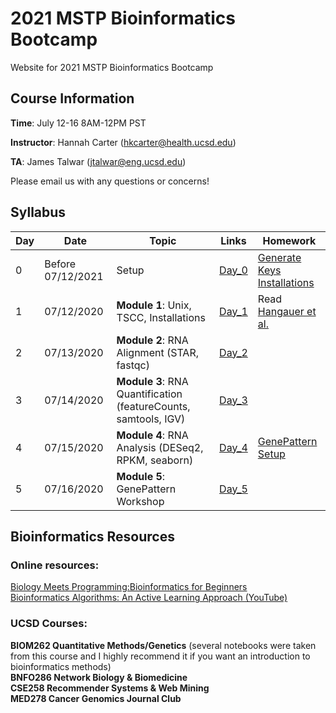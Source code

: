 # 2021 MSTP Bioinformatics Bootcamp
Website for 2021 MSTP Bioinformatics Bootcamp

## Course Information

**Time**: July 12-16 8AM-12PM PST

**Instructor**: Hannah Carter (hkcarter@health.ucsd.edu)

**TA**: James Talwar (jtalwar@eng.ucsd.edu)

Please email us with any questions or concerns!


## Syllabus


| Day  | Date | Topic | Links | Homework |
| ------------- | ------------- |------------- |------------- |------------- |
| 0 | Before 07/12/2021  | Setup  | [Day_0](https://github.com/jvtalwar/2021-MSTP-Bioinformatics-Bootcamp/tree/master/Day_0_Setup) | [Generate Keys](https://github.com/jvtalwar/2021-MSTP-Bioinformatics-Bootcamp/tree/master/Day_0_Setup/Generate_Keys)<br />[Installations](https://github.com/jvtalwar/2021-MSTP-Bioinformatics-Bootcamp/tree/master/Day_0_Setup/Installations)| 
| 1  | 07/12/2020  | **Module 1**: Unix, TSCC, Installations  | [Day_1](https://github.com/jvtalwar/2021-MSTP-Bioinformatics-Bootcamp/tree/master/Day_1)  | Read [Hangauer et al.](https://www.ncbi.nlm.nih.gov/pmc/articles/PMC5933935/)| 
| 2  | 07/13/2020  | **Module 2**: RNA Alignment (STAR, fastqc)  | [Day_2]()   | | 
| 3  | 07/14/2020  | **Module 3**: RNA Quantification (featureCounts, samtools, IGV)  | [Day_3]()  | |
| 4  | 07/15/2020  | **Module 4**: RNA Analysis (DESeq2, RPKM, seaborn)  | [Day_4]()  |[GenePattern Setup]() |
| 5  | 07/16/2020  | **Module 5**: GenePattern Workshop  | [Day_5]()  | |

## Bioinformatics Resources

### Online resources:
[Biology Meets Programming:Bioinformatics for Beginners](https://www.coursera.org/learn/bioinformatics)<br>
[Bioinformatics Algorithms: An Active Learning Approach (YouTube)](https://www.youtube.com/c/bioinfalgorithms/featured)<br>

### UCSD Courses:
**BIOM262 Quantitative Methods/Genetics** (several notebooks were taken from this course and I highly recommend it if you want an introduction to bioinformatics methods)<br>
**BNFO286 Network Biology & Biomedicine**<br>
**CSE258 Recommender Systems & Web Mining**<br>
**MED278 Cancer Genomics Journal Club**<br>



